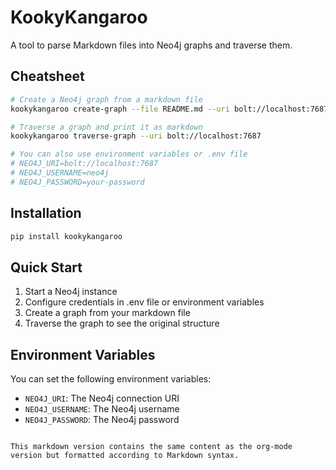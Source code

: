 # KookyKangaroo

A tool to parse Markdown files into Neo4j graphs and traverse them.

## Cheatsheet

```bash
# Create a Neo4j graph from a markdown file
kookykangaroo create-graph --file README.md --uri bolt://localhost:7687

# Traverse a graph and print it as markdown
kookykangaroo traverse-graph --uri bolt://localhost:7687

# You can also use environment variables or .env file
# NEO4J_URI=bolt://localhost:7687
# NEO4J_USERNAME=neo4j
# NEO4J_PASSWORD=your-password
```

## Installation

```bash
pip install kookykangaroo
```

## Quick Start

1. Start a Neo4j instance
2. Configure credentials in .env file or environment variables
3. Create a graph from your markdown file
4. Traverse the graph to see the original structure

## Environment Variables

You can set the following environment variables:

- `NEO4J_URI`: The Neo4j connection URI
- `NEO4J_USERNAME`: The Neo4j username
- `NEO4J_PASSWORD`: The Neo4j password
```

This markdown version contains the same content as the org-mode version but formatted according to Markdown syntax.
